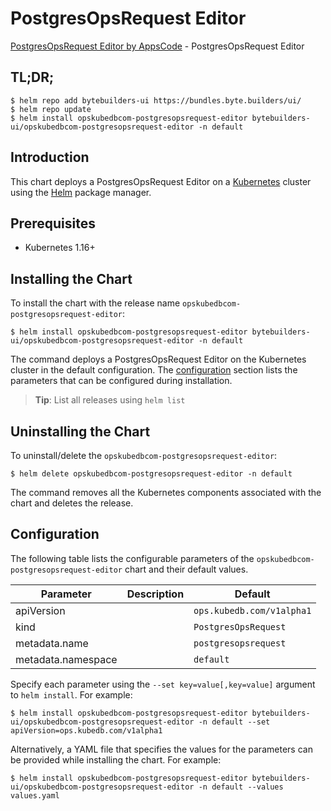 # PostgresOpsRequest Editor

[PostgresOpsRequest Editor by AppsCode](https://byte.builders) - PostgresOpsRequest Editor

## TL;DR;

```console
$ helm repo add bytebuilders-ui https://bundles.byte.builders/ui/
$ helm repo update
$ helm install opskubedbcom-postgresopsrequest-editor bytebuilders-ui/opskubedbcom-postgresopsrequest-editor -n default
```

## Introduction

This chart deploys a PostgresOpsRequest Editor on a [Kubernetes](http://kubernetes.io) cluster using the [Helm](https://helm.sh) package manager.

## Prerequisites

- Kubernetes 1.16+

## Installing the Chart

To install the chart with the release name `opskubedbcom-postgresopsrequest-editor`:

```console
$ helm install opskubedbcom-postgresopsrequest-editor bytebuilders-ui/opskubedbcom-postgresopsrequest-editor -n default
```

The command deploys a PostgresOpsRequest Editor on the Kubernetes cluster in the default configuration. The [configuration](#configuration) section lists the parameters that can be configured during installation.

> **Tip**: List all releases using `helm list`

## Uninstalling the Chart

To uninstall/delete the `opskubedbcom-postgresopsrequest-editor`:

```console
$ helm delete opskubedbcom-postgresopsrequest-editor -n default
```

The command removes all the Kubernetes components associated with the chart and deletes the release.

## Configuration

The following table lists the configurable parameters of the `opskubedbcom-postgresopsrequest-editor` chart and their default values.

|     Parameter      | Description |          Default          |
|--------------------|-------------|---------------------------|
| apiVersion         |             | `ops.kubedb.com/v1alpha1` |
| kind               |             | `PostgresOpsRequest`      |
| metadata.name      |             | `postgresopsrequest`      |
| metadata.namespace |             | `default`                 |


Specify each parameter using the `--set key=value[,key=value]` argument to `helm install`. For example:

```console
$ helm install opskubedbcom-postgresopsrequest-editor bytebuilders-ui/opskubedbcom-postgresopsrequest-editor -n default --set apiVersion=ops.kubedb.com/v1alpha1
```

Alternatively, a YAML file that specifies the values for the parameters can be provided while
installing the chart. For example:

```console
$ helm install opskubedbcom-postgresopsrequest-editor bytebuilders-ui/opskubedbcom-postgresopsrequest-editor -n default --values values.yaml
```
